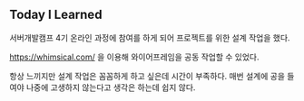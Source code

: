 ## Today I Learned

서버개발캠프 4기 온라인 과정에 참여를 하게 되어 프로젝트를 위한 설계 작업을 했다.

https://whimsical.com/ 을 이용해 와이어프레임을 공동 작업할 수 있었다.

항상 느끼지만 설계 작업은 꼼꼼하게 하고 싶은데 시간이 부족하다. 매번 설계에 공을 들여야 나중에 고생하지 않는다고 생각은 하는데 쉽지 않다.
